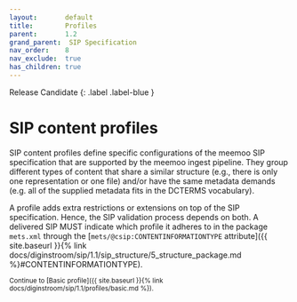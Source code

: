 ```yaml
---
layout:       default
title:        Profiles
parent:       1.2
grand_parent:  SIP Specification 
nav_order:    8
nav_exclude:  true
has_children: true
---
```

Release Candidate
{: .label .label-blue }
# SIP content profiles

SIP content profiles define specific configurations of the meemoo SIP specification that are supported by the meemoo ingest pipeline.
They group different types of content that share a similar structure (e.g., there is only one representation or one file) and/or have the same metadata demands (e.g. all of the supplied metadata fits in the DCTERMS vocabulary).

A profile adds extra restrictions or extensions on top of the SIP specification.
Hence, the SIP validation process depends on both.
A delivered SIP MUST indicate which profile it adheres to in the package `mets.xml` through the [`mets/@csip:CONTENTINFORMATIONTYPE` attribute]({{ site.baseurl }}{% link docs/diginstroom/sip/1.1/sip_structure/5_structure_package.md %}#CONTENTINFORMATIONTYPE).

<small>
Continue to [Basic profile]({{ site.baseurl }}{% link docs/diginstroom/sip/1.1/profiles/basic.md %}).
</small>